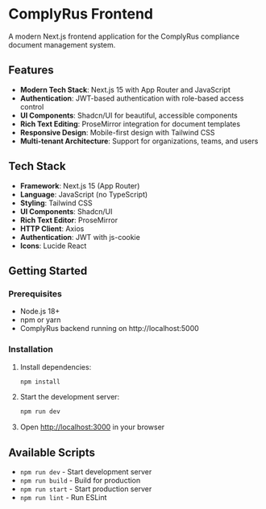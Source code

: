 # ComplyRus Frontend

A modern Next.js frontend application for the ComplyRus compliance document management system.

## Features

- **Modern Tech Stack**: Next.js 15 with App Router and JavaScript
- **Authentication**: JWT-based authentication with role-based access control
- **UI Components**: Shadcn/UI for beautiful, accessible components
- **Rich Text Editing**: ProseMirror integration for document templates
- **Responsive Design**: Mobile-first design with Tailwind CSS
- **Multi-tenant Architecture**: Support for organizations, teams, and users

## Tech Stack

- **Framework**: Next.js 15 (App Router)
- **Language**: JavaScript (no TypeScript)
- **Styling**: Tailwind CSS
- **UI Components**: Shadcn/UI
- **Rich Text Editor**: ProseMirror
- **HTTP Client**: Axios
- **Authentication**: JWT with js-cookie
- **Icons**: Lucide React

## Getting Started

### Prerequisites

- Node.js 18+
- npm or yarn
- ComplyRus backend running on http://localhost:5000

### Installation

1. Install dependencies:

   ```bash
   npm install
   ```

2. Start the development server:

   ```bash
   npm run dev
   ```

3. Open [http://localhost:3000](http://localhost:3000) in your browser

## Available Scripts

- `npm run dev` - Start development server
- `npm run build` - Build for production
- `npm run start` - Start production server
- `npm run lint` - Run ESLint
